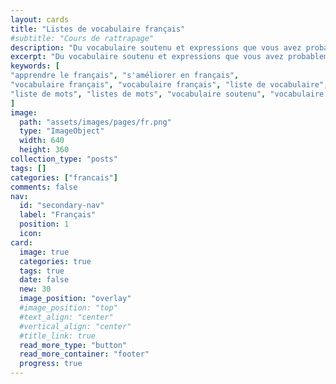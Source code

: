 ```yaml
---
layout: cards
title: "Listes de vocabulaire français"
#subtitle: "Cours de rattrapage"
description: "Du vocabulaire soutenu et expressions que vous avez probablement déjà entendu en faisant mine de comprendre."
excerpt: "Du vocabulaire soutenu et expressions que vous avez probablement déjà entendu en faisant mine de comprendre."
keywords: [
"apprendre le français", "s'améliorer en français",
"vocabulaire français", "vocabulaire français", "liste de vocabulaire", "listes de vocabulaire",
"liste de mots", "listes de mots", "vocabulaire soutenu", "vocabulaire difficile", "vocabulaire rare"
]
image:
  path: "assets/images/pages/fr.png"
  type: "ImageObject"
  width: 640
  height: 360
collection_type: "posts"
tags: []
categories: ["francais"]
comments: false
nav:
  id: "secondary-nav"
  label: "Français"
  position: 1
  icon:
card:
  image: true
  categories: true
  tags: true
  date: false
  new: 30
  image_position: "overlay"
  #image_position: "top"
  #text_align: "center"
  #vertical_align: "center"
  #title_link: true
  read_more_type: "button"
  read_more_container: "footer"
  progress: true
---
```

